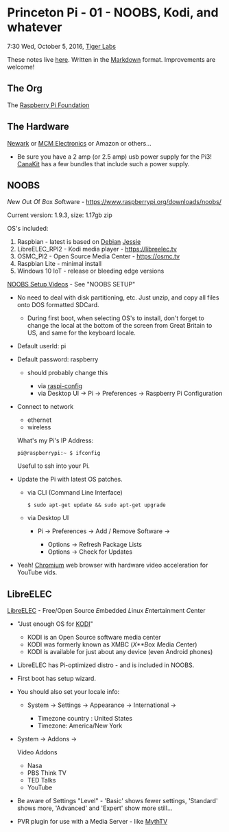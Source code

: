 Princeton Pi - 01 - NOOBS, Kodi, and whatever
=============================================

7:30 Wed, October 5, 2016, [Tiger Labs](http://tigerlabs.co)

These notes live [here](https://github.com/bhamail/princeton-pi-01.git). 
Written in the [Markdown](https://daringfireball.net/projects/markdown/syntax) format. 
Improvements are welcome! 

The Org
-------
The [Raspberry Pi Foundation](https://www.raspberrypi.org)

The Hardware
------------
[Newark](http://www.newark.com) or [MCM Electronics](http://www.mcmelectronics.com) or Amazon or others...

* Be sure you have a 2 amp (or 2.5 amp) usb power supply for the Pi3! 
[CanaKit](https://www.amazon.com/CanaKit-Raspberry-Supply-Adapter-Charger/dp/B00MARDJZ4) has a few bundles that include
such a power supply.

NOOBS
-----

*N*ew *O*ut *O*f *B*ox *S*oftware - https://www.raspberrypi.org/downloads/noobs/

Current version: 1.9.3, size: 1.17gb zip

OS's included:

  1. Raspbian - latest is based on [Debian](https://www.debian.org) [Jessie](https://www.debian.org/releases/stable/)
  1. LibreELEC_RPI2 - Kodi media player - https://libreelec.tv
  1. OSMC_PI2 - Open Source Media Center - https://osmc.tv
  1. Raspbian Lite - minimal install
  1. Windows 10 IoT - release or bleeding edge versions
  
[NOOBS Setup Videos](https://www.raspberrypi.org/help/videos/) - See "NOOBS SETUP"

* No need to deal with disk partitioning, etc. Just unzip, and copy all files onto DOS formatted SDCard.

  - During first boot, when selecting OS's to install, don't forget to change the local at the bottom of the screen
  from Great Britain to US, and same for the keyboard locale.

* Default userId: pi

* Default password: raspberry 

    - should probably change this
     
        - via [raspi-config](https://www.raspberrypi.org/documentation/configuration/raspi-config.md)
        - via Desktop UI -> Pi -> Preferences -> Raspberry Pi Configuration

* Connect to network

    - ethernet
    - wireless
    
  What's my Pi's IP Address:

      pi@raspberrypi:~ $ ifconfig

  Useful to ssh into your Pi.

* Update the Pi with latest OS patches.

  - via CLI (Command Line Interface)

        $ sudo apt-get update && sudo apt-get upgrade
      
  - via Desktop UI
  
      - Pi -> Preferences -> Add / Remove Software ->
      
        - Options -> Refresh Package Lists
        - Options -> Check for Updates
        
 * Yeah! [Chromium](https://www.chromium.org) web browser with hardware video acceleration for YouTube vids.
 
LibreELEC
---------

[LibreELEC](https://libreelec.tv) - Free/Open Source *E*mbedded *L*inux *E*ntertainment *C*enter

* "Just enough OS for [KODI](https://kodi.tv)"

  - KODI is an Open Source software media center
  - KODI was formerly known as XMBC (*X**B*ox *M*edia *C*enter)
  - KODI is available for just about any device (even Android phones)

* LibreELEC has Pi-optimized distro - and is included in NOOBS.

* First boot has setup wizard.

* You should also set your locale info:

  - System -> Settings -> Appearance -> International ->
   
     - Timezone country : United States
     - Timezone: America/New York

* System -> Addons -> 
 
   Video Addons
   
     - Nasa
     - PBS Think TV
     - TED Talks
     - YouTube

* Be aware of Settings "Level" - 'Basic' shows fewer settings, 'Standard' shows more, 
  'Advanced' and 'Expert' show more still...
  
* PVR plugin for use with a Media Server - like [MythTV](http://mythtv.org)
